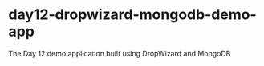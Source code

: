 day12-dropwizard-mongodb-demo-app
=================================

The Day 12 demo application built using DropWizard and MongoDB
